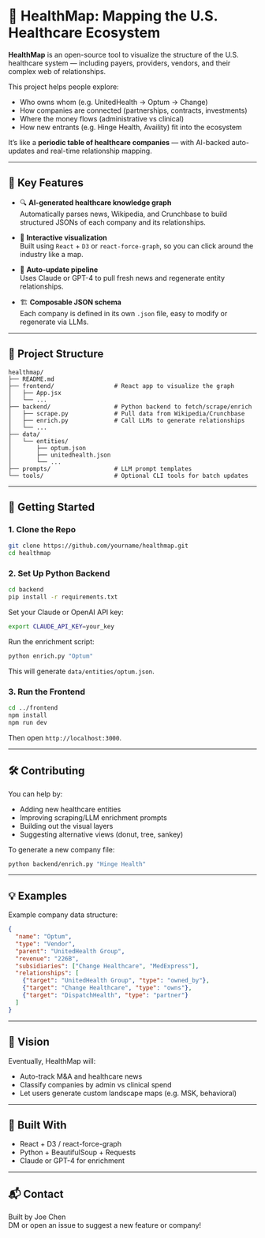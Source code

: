 # 🏥 HealthMap: Mapping the U.S. Healthcare Ecosystem

**HealthMap** is an open-source tool to visualize the structure of the U.S. healthcare system — including payers, providers, vendors, and their complex web of relationships.

This project helps people explore:

- Who owns whom (e.g. UnitedHealth → Optum → Change)
- How companies are connected (partnerships, contracts, investments)
- Where the money flows (administrative vs clinical)
- How new entrants (e.g. Hinge Health, Availity) fit into the ecosystem

It’s like a **periodic table of healthcare companies** — with AI-backed auto-updates and real-time relationship mapping.

---

## 🧠 Key Features

- 🔍 **AI-generated healthcare knowledge graph**\
  Automatically parses news, Wikipedia, and Crunchbase to build structured JSONs of each company and its relationships.

- 🥸 **Interactive visualization**\
  Built using `React` + `D3` or `react-force-graph`, so you can click around the industry like a map.

- 🤖 **Auto-update pipeline**\
  Uses Claude or GPT-4 to pull fresh news and regenerate entity relationships.

- 🏗️ **Composable JSON schema**\
  Each company is defined in its own `.json` file, easy to modify or regenerate via LLMs.

---

## 📁 Project Structure

```
healthmap/
├── README.md
├── frontend/                 # React app to visualize the graph
│   ├── App.jsx
│   └── ...
├── backend/                  # Python backend to fetch/scrape/enrich
│   ├── scrape.py             # Pull data from Wikipedia/Crunchbase
│   ├── enrich.py             # Call LLMs to generate relationships
│   └── ...
├── data/
│   └── entities/
│       ├── optum.json
│       ├── unitedhealth.json
│       └── ...
├── prompts/                  # LLM prompt templates
└── tools/                    # Optional CLI tools for batch updates
```

---

## 🏁 Getting Started

### 1. Clone the Repo

```bash
git clone https://github.com/yourname/healthmap.git
cd healthmap
```

### 2. Set Up Python Backend

```bash
cd backend
pip install -r requirements.txt
```

Set your Claude or OpenAI API key:

```bash
export CLAUDE_API_KEY=your_key
```

Run the enrichment script:

```bash
python enrich.py "Optum"
```

This will generate `data/entities/optum.json`.

### 3. Run the Frontend

```bash
cd ../frontend
npm install
npm run dev
```

Then open `http://localhost:3000`.

---

## 🛠️ Contributing

You can help by:

- Adding new healthcare entities
- Improving scraping/LLM enrichment prompts
- Building out the visual layers
- Suggesting alternative views (donut, tree, sankey)

To generate a new company file:

```bash
python backend/enrich.py "Hinge Health"
```

---

## 💡 Examples

Example company data structure:

```json
{
  "name": "Optum",
  "type": "Vendor",
  "parent": "UnitedHealth Group",
  "revenue": "226B",
  "subsidiaries": ["Change Healthcare", "MedExpress"],
  "relationships": [
    {"target": "UnitedHealth Group", "type": "owned_by"},
    {"target": "Change Healthcare", "type": "owns"},
    {"target": "DispatchHealth", "type": "partner"}
  ]
}
```

---

## 🔮 Vision

Eventually, HealthMap will:

- Auto-track M&A and healthcare news
- Classify companies by admin vs clinical spend
- Let users generate custom landscape maps (e.g. MSK, behavioral)

---

## 🧱 Built With

- React + D3 / react-force-graph
- Python + BeautifulSoup + Requests
- Claude or GPT-4 for enrichment

---

## 📬 Contact

Built by Joe Chen\
DM or open an issue to suggest a new feature or company!